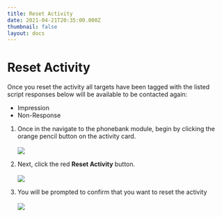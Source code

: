 ```yaml
---
title: Reset Activity
date: 2021-04-21T20:35:00.000Z
thumbnail: false
layout: docs
---
```

# Reset Activity

Once you reset the activity all targets have been tagged with the listed script responses below will be available to be contacted again:
* Impression
* Non-Response

1. Once in the navigate to the phonebank module, begin by clicking the orange pencil button on the activity card.
<br><br>
![](../../images/edit-phonebank-step1.jpg)

1. Next, click the red **Reset Activity** button.
<br><br>
![](../../images/reset-phonebank-step1.jpg)

3. You will be prompted to confirm that you want to reset the activity
<br><br>
![](../../images/reset-phonebank-step2.jpg)